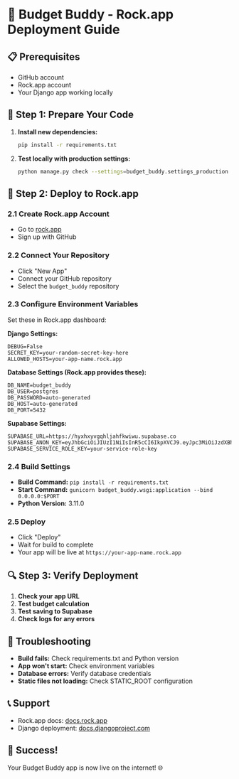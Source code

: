 # 🚀 Budget Buddy - Rock.app Deployment Guide

## 📋 Prerequisites
- GitHub account
- Rock.app account
- Your Django app working locally

## 🔧 Step 1: Prepare Your Code
1. **Install new dependencies:**
   ```bash
   pip install -r requirements.txt
   ```

2. **Test locally with production settings:**
   ```bash
   python manage.py check --settings=budget_buddy.settings_production
   ```

## 🚀 Step 2: Deploy to Rock.app

### 2.1 Create Rock.app Account
- Go to [rock.app](https://rock.app)
- Sign up with GitHub

### 2.2 Connect Your Repository
- Click "New App"
- Connect your GitHub repository
- Select the `budget_buddy` repository

### 2.3 Configure Environment Variables
Set these in Rock.app dashboard:

**Django Settings:**
```
DEBUG=False
SECRET_KEY=your-random-secret-key-here
ALLOWED_HOSTS=your-app-name.rock.app
```

**Database Settings (Rock.app provides these):**
```
DB_NAME=budget_buddy
DB_USER=postgres
DB_PASSWORD=auto-generated
DB_HOST=auto-generated
DB_PORT=5432
```

**Supabase Settings:**
```
SUPABASE_URL=https://hyxhxyvgqhljahfkwiwu.supabase.co
SUPABASE_ANON_KEY=eyJhbGciOiJIUzI1NiIsInR5cCI6IkpXVCJ9.eyJpc3MiOiJzdXBhYmFzZSIsInJlZiI6Imh5eGh4eXZncWhsamFoZmt3aXd1Iiwicm9sZSI6ImFub24iLCJpYXQiOjE3NTY2OTQxMTIsImV4cCI6MjA3MjI3MDExMn0.RN23AzV2SlWuxfbbQq2wkb1sramB_IvnAo1GjWoEmGo
SUPABASE_SERVICE_ROLE_KEY=your-service-role-key
```

### 2.4 Build Settings
- **Build Command:** `pip install -r requirements.txt`
- **Start Command:** `gunicorn budget_buddy.wsgi:application --bind 0.0.0.0:$PORT`
- **Python Version:** 3.11.0

### 2.5 Deploy
- Click "Deploy"
- Wait for build to complete
- Your app will be live at `https://your-app-name.rock.app`

## 🔍 Step 3: Verify Deployment
1. **Check your app URL**
2. **Test budget calculation**
3. **Test saving to Supabase**
4. **Check logs for any errors**

## 🐛 Troubleshooting
- **Build fails:** Check requirements.txt and Python version
- **App won't start:** Check environment variables
- **Database errors:** Verify database credentials
- **Static files not loading:** Check STATIC_ROOT configuration

## 📞 Support
- Rock.app docs: [docs.rock.app](https://docs.rock.app)
- Django deployment: [docs.djangoproject.com](https://docs.djangoproject.com)

## 🎉 Success!
Your Budget Buddy app is now live on the internet! 🌐
